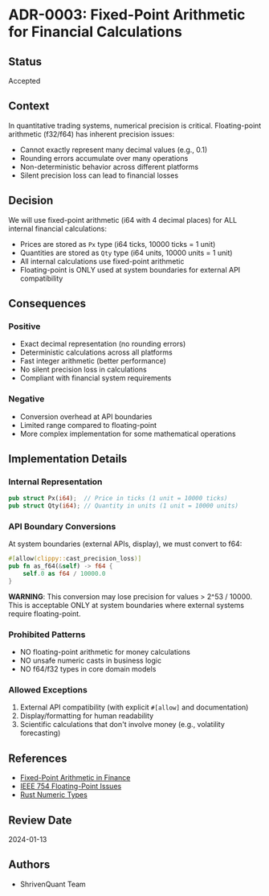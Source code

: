 # ADR-0003: Fixed-Point Arithmetic for Financial Calculations

## Status
Accepted

## Context
In quantitative trading systems, numerical precision is critical. Floating-point arithmetic (f32/f64) has inherent precision issues:
- Cannot exactly represent many decimal values (e.g., 0.1)
- Rounding errors accumulate over many operations
- Non-deterministic behavior across different platforms
- Silent precision loss can lead to financial losses

## Decision
We will use fixed-point arithmetic (i64 with 4 decimal places) for ALL internal financial calculations:
- Prices are stored as `Px` type (i64 ticks, 10000 ticks = 1 unit)
- Quantities are stored as `Qty` type (i64 units, 10000 units = 1 unit)
- All internal calculations use fixed-point arithmetic
- Floating-point is ONLY used at system boundaries for external API compatibility

## Consequences

### Positive
- Exact decimal representation (no rounding errors)
- Deterministic calculations across all platforms
- Fast integer arithmetic (better performance)
- No silent precision loss in calculations
- Compliant with financial system requirements

### Negative
- Conversion overhead at API boundaries
- Limited range compared to floating-point
- More complex implementation for some mathematical operations

## Implementation Details

### Internal Representation
```rust
pub struct Px(i64);  // Price in ticks (1 unit = 10000 ticks)
pub struct Qty(i64); // Quantity in units (1 unit = 10000 units)
```

### API Boundary Conversions
At system boundaries (external APIs, display), we must convert to f64:
```rust
#[allow(clippy::cast_precision_loss)]
pub fn as_f64(&self) -> f64 {
    self.0 as f64 / 10000.0
}
```

**WARNING**: This conversion may lose precision for values > 2^53 / 10000. This is acceptable ONLY at system boundaries where external systems require floating-point.

### Prohibited Patterns
- NO floating-point arithmetic for money calculations
- NO unsafe numeric casts in business logic
- NO f64/f32 types in core domain models

### Allowed Exceptions
1. External API compatibility (with explicit `#[allow]` and documentation)
2. Display/formatting for human readability
3. Scientific calculations that don't involve money (e.g., volatility forecasting)

## References
- [Fixed-Point Arithmetic in Finance](https://www.quantstart.com/articles/Fixed-Point-Arithmetic-in-Quantitative-Finance/)
- [IEEE 754 Floating-Point Issues](https://docs.oracle.com/cd/E19957-01/806-3568/ncg_goldberg.html)
- [Rust Numeric Types](https://doc.rust-lang.org/book/ch03-02-data-types.html)

## Review Date
2024-01-13

## Authors
- ShrivenQuant Team